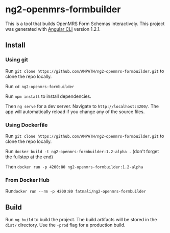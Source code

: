 # ng2-openmrs-formbuilder

This is a tool that builds OpenMRS Form Schemas interactively.
This project was generated with [Angular CLI](https://github.com/angular/angular-cli) version 1.2.1.

## Install

### Using git

Run `git clone https://github.com/AMPATH/ng2-openmrs-formbuilder.git` to clone the repo locally.

Run `cd ng2-openmrs-formbuilder`

Run `npm install` to install dependencies.

Then `ng serve` for a dev server. Navigate to `http://localhost:4200/`. The app will automatically reload if you change any of the source files.

### Using Dockerfile

Run `git clone https://github.com/AMPATH/ng2-openmrs-formbuilder.git` to clone the repo locally.

Run `docker build -t ng2-openmrs-formbuilder:1.2-alpha .`  (don't forget the fullstop at the end)

Then `docker run -p 4200:80 ng2-openmrs-formbuilder:1.2-alpha`
 
### From Docker Hub

Run`docker run --rm -p 4200:80 fatmali/ng2-openmrs-formbuilder`


## Build

Run `ng build` to build the project. The build artifacts will be stored in the `dist/` directory. Use the `-prod` flag for a production build.


